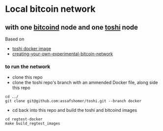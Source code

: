 # Local bitcoin network 
## with one [bitcoind](https://en.bitcoin.it/wiki/Bitcoind) node and one [toshi](https://toshi.io) node
Based on 
- [toshi docker image](http://geraldkaszuba.com/creating-your-own-experimental-bitcoin-network/)
- [creating-your-own-experimental-bitcoin-network](http://geraldkaszuba.com/creating-your-own-experimental-bitcoin-network/)

### to run the network
- clone this repo
- clone the toshi repo's branch with an ammended Docker file, along side this repo
```
cd ../
git clone git@github.com:assafshomer/toshi.git --branch docker
```
- cd back into this repo and build the toshi and bitcoind images
```
cd regtest-docker
make build_regtest_images
```